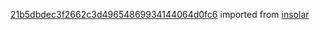 [21b5dbdec3f2662c3d49654869934144064d0fc6](https://github.com/insolar/insolar/commit/21b5dbdec3f2662c3d49654869934144064d0fc6) imported from [insolar](https://github.com/insolar/insolar)
